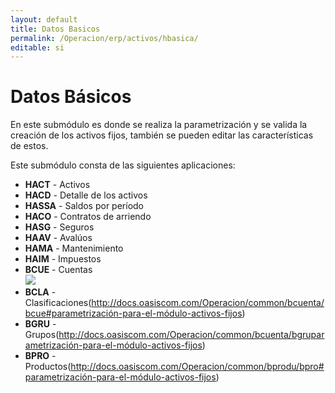 ```yaml
---
layout: default
title: Datos Basicos
permalink: /Operacion/erp/activos/hbasica/
editable: si
---
```


# Datos Básicos

En este submódulo es donde se realiza la parametrización y se valida la creación de los activos fijos, también se pueden editar las características de estos.

Este submódulo consta de las siguientes aplicaciones:  

* **HACT** - Activos  
* **HACD** - Detalle de los activos  
* **HASSA** - Saldos por período  
* **HACO** - Contratos de arriendo  
* **HASG** - Seguros  
* **HAAV** - Avalúos  
* **HAMA** - Mantenimiento  
* **HAIM** - Impuestos  
* **BCUE**  - Cuentas  
![](http://docs.oasiscom.com/Operacion/common/bcuenta/bcue#parametrización-para-el-módulo-activos-fijos)
* **BCLA**  - Clasificaciones(http://docs.oasiscom.com/Operacion/common/bcuenta/bcue#parametrización-para-el-módulo-activos-fijos)
* **BGRU**  - Grupos(http://docs.oasiscom.com/Operacion/common/bcuenta/bgruparametrización-para-el-módulo-activos-fijos) 
* **BPRO**  - Productos(http://docs.oasiscom.com/Operacion/common/bprodu/bpro#parametrización-para-el-módulo-activos-fijos) 

